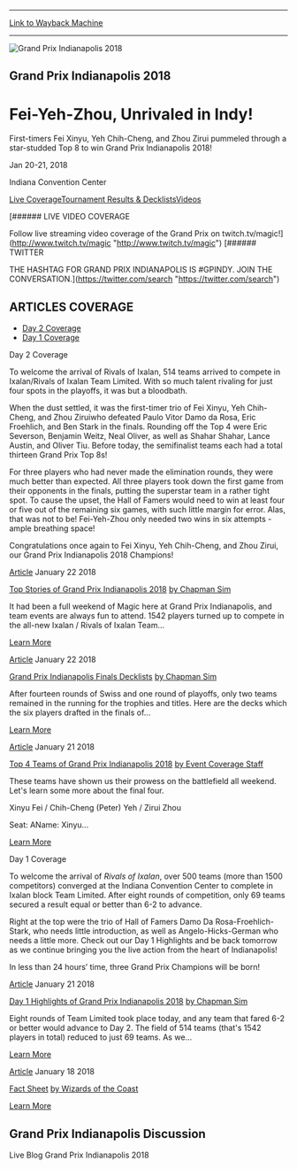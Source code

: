
---
[Link to Wayback Machine](https://web.archive.org/web/20201022213931/https://magic.wizards.com/en/events/coverage/gpind18)

[_metadata_:generator]:- "Drupal 7 (http://drupal.org)"
[_metadata_:node]:- "1237561"
[_metadata_:source]:- "div-block-system-main"
[_metadata_:title]:- "Grand Prix Indianapolis 2018"
[_metadata_:wayback_capture_timestamp]:- "2020-10-22 21:39:31"
[_metadata_:wayback_raw_url]:- "https://web.archive.org/web/20201022213931id_/https://magic.wizards.com/en/events/coverage/gpind18"
[_metadata_:wayback_url]:- "https://magic.wizards.com/en/events/coverage/gpind18"
---










![Grand Prix Indianapolis 2018](https://media.magic.wizards.com/gpind_trophyheader2.png)




Grand Prix Indianapolis 2018
----------------------------


Fei-Yeh-Zhou, Unrivaled in Indy!
================================




First-timers Fei Xinyu, Yeh Chih-Cheng, and Zhou Zirui pummeled through a star-studded Top 8 to win Grand Prix Indianapolis 2018!






Jan 20-21, 2018


Indiana Convention Center 














[Live Coverage](/en/events/coverage/gpind18)[Tournament Results & Decklists](/en/events/coverage/gpind18/tournament-results-and-decklists)[Videos](/en/events/coverage/gpind18/videos) 






[###### LIVE VIDEO COVERAGE


Follow live streaming video coverage of the Grand Prix on twitch.tv/magic!](http://www.twitch.tv/magic "http://www.twitch.tv/magic")
[###### TWITTER


THE HASHTAG FOR GRAND PRIX INDIANAPOLIS IS #GPINDY. JOIN THE CONVERSATION.](https://twitter.com/search "https://twitter.com/search")



ARTICLES COVERAGE
-----------------




* [Day 2 Coverage](#tabs-0)
* [Day 1 Coverage](#tabs-1)


Day 2 Coverage



To welcome the arrival of Rivals of Ixalan, 514 teams arrived to compete in Ixalan/Rivals of Ixalan Team Limited. With so much talent rivaling for just four spots in the playoffs, it was but a bloodbath.


When the dust settled, it was the first-timer trio of Fei Xinyu, Yeh Chih-Cheng, and Zhou Ziruiwho defeated Paulo Vitor Damo da Rosa, Eric Froehlich, and Ben Stark in the finals. Rounding off the Top 4 were Eric Severson, Benjamin Weitz, Neal Oliver, as well as Shahar Shahar, Lance Austin, and Oliver Tiu. Before today, the semifinalist teams each had a total thirteen Grand Prix Top 8s!


For three players who had never made the elimination rounds, they were much better than expected. All three players took down the first game from their opponents in the finals, putting the superstar team in a rather tight spot. To cause the upset, the Hall of Famers would need to win at least four or five out of the remaining six games, with such little margin for error. Alas, that was not to be! Fei-Yeh-Zhou only needed two wins in six attempts - ample breathing space!


Congratulations once again to Fei Xinyu, Yeh Chih-Cheng, and Zhou Zirui, our Grand Prix Indianapolis 2018 Champions!








[Article](/en/events/coverage/gpind18/top-stories-grand-prix-indianapolis-2018-01-21)
 January 22 2018 


[Top Stories of Grand Prix Indianapolis 2018](/en/events/coverage/gpind18/top-stories-grand-prix-indianapolis-2018-01-21)
[by Chapman Sim](/en/events/coverage/gpind18/top-stories-grand-prix-indianapolis-2018-01-21)

It had been a full weekend of Magic here at Grand Prix Indianapolis, and team events are always fun to attend. 1542 players turned up to compete in the all-new Ixalan / Rivals of Ixalan Team...


[Learn More](/en/events/coverage/gpind18/top-stories-grand-prix-indianapolis-2018-01-21)










[Article](/en/events/coverage/gpind/finals-decklists-grand-prix-indianapolis-2018-01-20)
 January 22 2018 


[Grand Prix Indianapolis Finals Decklists](/en/events/coverage/gpind/finals-decklists-grand-prix-indianapolis-2018-01-20)
[by Chapman Sim](/en/events/coverage/gpind/finals-decklists-grand-prix-indianapolis-2018-01-20)

After fourteen rounds of Swiss and one round of playoffs, only two teams remained in the running for the trophies and titles. Here are the decks which the six players drafted in the finals of...


[Learn More](/en/events/coverage/gpind/finals-decklists-grand-prix-indianapolis-2018-01-20)










[Article](/en/events/coverage/gpind18/top-4-teams-grand-prix-indianapolis-2018-01-21)
 January 21 2018 


[Top 4 Teams of Grand Prix Indianapolis 2018](/en/events/coverage/gpind18/top-4-teams-grand-prix-indianapolis-2018-01-21)
[by Event Coverage Staff](/en/events/coverage/gpind18/top-4-teams-grand-prix-indianapolis-2018-01-21)

These teams have shown us their prowess on the battlefield all weekend. Let's learn some more about the final four.



Xinyu Fei / Chih-Cheng (Peter) Yeh / Zirui Zhou





Seat: AName: Xinyu...


[Learn More](/en/events/coverage/gpind18/top-4-teams-grand-prix-indianapolis-2018-01-21)











Day 1 Coverage



To welcome the arrival of *Rivals of Ixalan*, over 500 teams (more than 1500 competitors) converged at the Indiana Convention Center to complete in Ixalan block Team Limited. After eight rounds of competition, only 69 teams secured a result equal or better than 6-2 to advance.


Right at the top were the trio of Hall of Famers Damo Da Rosa-Froehlich-Stark, who needs little introduction, as well as Angelo-Hicks-German who needs a little more. Check out our Day 1 Highlights and be back tomorrow as we continue bringing you the live action from the heart of Indianapolis!


In less than 24 hours’ time, three Grand Prix Champions will be born!








[Article](/en/events/coverage/gpind18/gpind-day-1-highlights-2018-01-20)
 January 21 2018 


[Day 1 Highlights of Grand Prix Indianapolis 2018](/en/events/coverage/gpind18/gpind-day-1-highlights-2018-01-20)
[by Chapman Sim](/en/events/coverage/gpind18/gpind-day-1-highlights-2018-01-20)

Eight rounds of Team Limited took place today, and any team that fared 6-2 or better would advance to Day 2. The field of 514 teams (that's 1542 players in total) reduced to just 69 teams.
As we...


[Learn More](/en/events/coverage/gpind18/gpind-day-1-highlights-2018-01-20)










[Article](/en/articles/archive/event-coverage/fact-sheet-2017-12-15)
 January 18 2018 


[Fact Sheet](/en/articles/archive/event-coverage/fact-sheet-2017-12-15)
[by Wizards of the Coast](/en/articles/archive/event-coverage/fact-sheet-2017-12-15)


[Learn More](/en/articles/archive/event-coverage/fact-sheet-2017-12-15)















Grand Prix Indianapolis Discussion
----------------------------------


Live Blog Grand Prix Indianapolis 2018
 







